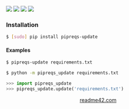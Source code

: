 <!--
https://readme42.com
-->



[![](https://img.shields.io/badge/OS-Unix-blue.svg?longCache=True)]()
[![](https://img.shields.io/pypi/v/pipreqs-update.svg?maxAge=3600)](https://pypi.org/project/pipreqs-update/)
[![](https://img.shields.io/badge/License-Unlicense-blue.svg?longCache=True)](https://unlicense.org/)
[![](https://github.com/andrewp-as-is/pipreqs-update.py/workflows/tests42/badge.svg)](https://github.com/andrewp-as-is/pipreqs-update.py/actions)

### Installation
```bash
$ [sudo] pip install pipreqs-update
```

#### Examples
```bash
$ pipreqs-update requirements.txt
```

```bash
$ python -m pipreqs_update requirements.txt
```

```python
>>> import pipreqs_update
>>> pipreqs_update.update('requirements.txt')
```

<p align="center">
    <a href="https://readme42.com/">readme42.com</a>
</p>
